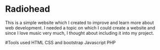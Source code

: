 # Radiohead
This is a simple website which I created to improve and learn more about web development.
I needed a topic on which I could create a website and since I love music very much, I thought about including it into my project.

#Tools used
HTML
CSS and bootstrap
Javascript
PHP
